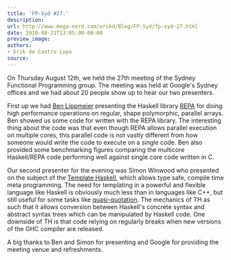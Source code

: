 ```yaml
---
title: 'FP-Syd #27.'
description:
url: http://www.mega-nerd.com/erikd/Blog/FP-Syd/fp-syd-27.html
date: 2010-08-21T13:05:00-00:00
preview_image:
authors:
- Erik de Castro Lopo
source:
---
```




<p>
On Thursday August 12th, we held the 27th meeting of the Sydney Functional
Programming group.
The meeting was held at Google's Sydney offices and we had about 20 people show
up to hear our two presenters.
</p>

<p>
First up we had
	<a href="http://www.cse.unsw.edu.au/~benl/">
	Ben Lippmeier</a>
presenting the Haskell library
	<a href="http://hackage.haskell.org/package/repa">REPA</a>
for doing high performance operations on regular, shape polymorphic, parallel
arrays.
Ben showed us some code for written with the REPA library.
The interesting thing about the code was that even though REPA allows parallel
execution on multiple cores, this parallel code is not vastly different from
how someone would write the code to execute on a single code.
Ben also provided some benchmarking figures comparing the multicore Haskell/REPA
code performing well against single core code written in C.
</p>

<p>
Our second presenter for the evening was Simon Winwood who presented on the
subject of the
	<a href="http://www.haskell.org/haskellwiki/Template_Haskell">
	Template Haskell</a>,
which allows type safe, compile time meta programming.
The need for templating in a powerful and flexible language like Haskell is
obviously much less than in languages like C++, but still useful for some tasks
like
	<a href="http://www.haskell.org/ghc/docs/6.12.2/html/users_guide/template-haskell.html#th-quasiquotation">
	quasi-quotation</a>.
The mechanics of TH as such that it allows conversion between Haskell's concrete
syntax and abstract syntax trees which can be manipulated by Haskell code.
One downside of TH is that code relying on regularly breaks when new versions
of the GHC compiler are released.
</p>

<p>
A big thanks to Ben and Simon for presenting and Google for providing the
meeting venue and refreshments.
</p>



